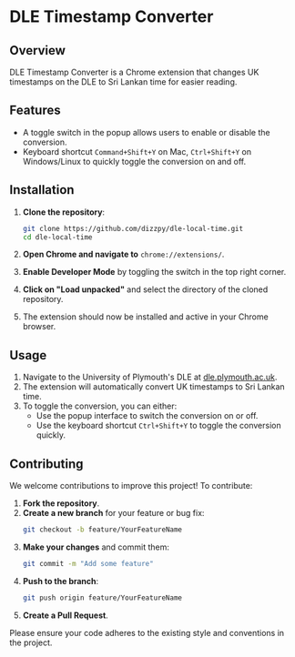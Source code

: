 # DLE Timestamp Converter

## Overview

DLE Timestamp Converter is a Chrome extension that changes UK timestamps on the DLE to Sri Lankan time for easier reading.

## Features

- A toggle switch in the popup allows users to enable or disable the conversion.
- Keyboard shortcut `Command+Shift+Y` on Mac, `Ctrl+Shift+Y` on Windows/Linux to quickly toggle the conversion on and off.


## Installation

1. **Clone the repository**:
   ```bash
   git clone https://github.com/dizzpy/dle-local-time.git
   cd dle-local-time
   ```

2. **Open Chrome and navigate to** `chrome://extensions/`.

3. **Enable Developer Mode** by toggling the switch in the top right corner.

4. **Click on "Load unpacked"** and select the directory of the cloned repository.

5. The extension should now be installed and active in your Chrome browser.

## Usage

1. Navigate to the University of Plymouth's DLE at [dle.plymouth.ac.uk](https://dle.plymouth.ac.uk/).
2. The extension will automatically convert UK timestamps to Sri Lankan time.
3. To toggle the conversion, you can either:
   - Use the popup interface to switch the conversion on or off.
   - Use the keyboard shortcut `Ctrl+Shift+Y` to toggle the conversion quickly.

## Contributing

We welcome contributions to improve this project! To contribute:

1. **Fork the repository**.
2. **Create a new branch** for your feature or bug fix:
   ```bash
   git checkout -b feature/YourFeatureName
   ```
3. **Make your changes** and commit them:
   ```bash
   git commit -m "Add some feature"
   ```
4. **Push to the branch**:
   ```bash
   git push origin feature/YourFeatureName
   ```
5. **Create a Pull Request**.

Please ensure your code adheres to the existing style and conventions in the project.

<!-- ## License -->

<!-- This project is licensed under the MIT License. See the [LICENSE](LICENSE) file for more details. -->
